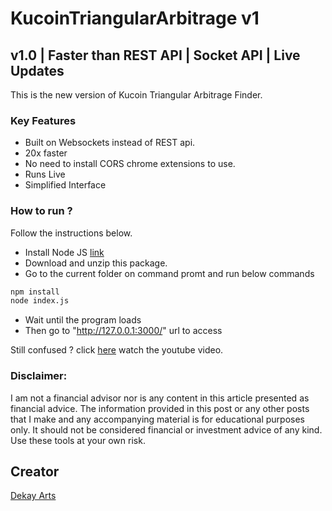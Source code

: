 # KucoinTriangularArbitrage v1

## v1.0 | Faster than REST API | Socket API | Live Updates

This is the new version of Kucoin Triangular Arbitrage Finder.

### Key Features

- Built on Websockets instead of REST api.
- 20x faster
- No need to install CORS chrome extensions to use.
- Runs Live
- Simplified Interface

### How to run ?

Follow the instructions below.

- Install Node JS [link](https://nodejs.org/en/)
- Download and unzip this package.
- Go to the current folder on command promt and run below commands

```bash
npm install
node index.js
```

- Wait until the program loads
- Then go to "http://127.0.0.1:3000/" url to access

Still confused ? click [here](https://youtu.be/8w6vMmtLYkM) watch the youtube video.

### Disclaimer:

I am not a financial advisor nor is any content in this article presented as financial advice. The information provided in this post or any other posts that I make and any accompanying material is for educational purposes only. It should not be considered financial or investment advice of any kind. Use these tools at your own risk.

## Creator

[Dekay Arts](https://www.youtube.com/channel/UCVbm47TKsSep79NFPpBdzTw)
